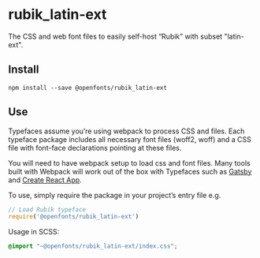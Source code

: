 
# rubik_latin-ext

The CSS and web font files to easily self-host “Rubik” with subset "latin-ext".

## Install

`npm install --save @openfonts/rubik_latin-ext`

## Use

Typefaces assume you’re using webpack to process CSS and files. Each typeface
package includes all necessary font files (woff2, woff) and a CSS file with
font-face declarations pointing at these files.

You will need to have webpack setup to load css and font files. Many tools built
with Webpack will work out of the box with Typefaces such as [Gatsby](https://github.com/gatsbyjs/gatsby)
and [Create React App](https://github.com/facebookincubator/create-react-app).

To use, simply require the package in your project’s entry file e.g.

```javascript
// Load Rubik typeface
require('@openfonts/rubik_latin-ext')
```

Usage in SCSS:
```scss
@import "~@openfonts/rubik_latin-ext/index.css";
```
